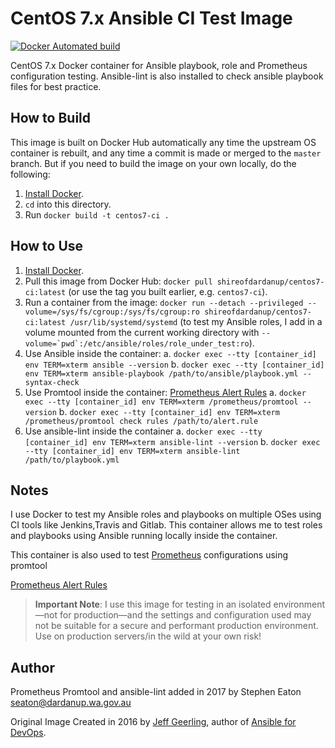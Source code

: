 # CentOS 7.x Ansible CI Test Image

[![Docker Automated build](https://img.shields.io/docker/automated/shireofdardanup/centos7-ci.svg?maxAge=2592000)](https://hub.docker.com/r/shireofdardanup/centos7-ci/)

CentOS 7.x Docker container for Ansible playbook, role and Prometheus configuration testing.  Ansible-lint is also installed to check ansible playbook files for best practice.

## How to Build

This image is built on Docker Hub automatically any time the upstream OS container is rebuilt, and any time a commit is made or merged to the `master` branch. But if you need to build the image on your own locally, do the following:

  1. [Install Docker](https://docs.docker.com/engine/installation/).
  2. `cd` into this directory.
  3. Run `docker build -t centos7-ci .`

## How to Use

  1. [Install Docker](https://docs.docker.com/engine/installation/).
  2. Pull this image from Docker Hub: `docker pull shireofdardanup/centos7-ci:latest` (or use the tag you built earlier, e.g. `centos7-ci`).
  3. Run a container from the image: `docker run --detach --privileged --volume=/sys/fs/cgroup:/sys/fs/cgroup:ro shireofdardanup/centos7-ci:latest /usr/lib/systemd/systemd` (to test my Ansible roles, I add in a volume mounted from the current working directory with ``--volume=`pwd`:/etc/ansible/roles/role_under_test:ro``).
  4. Use Ansible inside the container:
    a. `docker exec --tty [container_id] env TERM=xterm ansible --version`
    b. `docker exec --tty [container_id] env TERM=xterm ansible-playbook /path/to/ansible/playbook.yml --syntax-check`
  5. Use Promtool inside the container: [Prometheus Alert Rules](https://prometheus.io/docs/prometheus/latest/configuration/alerting_rules/)
    a. `docker exec --tty [container_id] env TERM=xterm /prometheus/promtool --version`
    b. `docker exec --tty [container_id] env TERM=xterm /prometheus/promtool check rules /path/to/alert.rule`
  6. Use ansible-lint inside the container
    a. `docker exec --tty [container_id] env TERM=xterm ansible-lint --version`
    b. `docker exec --tty [container_id] env TERM=xterm ansible-lint /path/to/playbook.yml`

## Notes

I use Docker to test my Ansible roles and playbooks on multiple OSes using CI tools like Jenkins,Travis and Gitlab. This container allows me to test roles and playbooks using Ansible running locally inside the container.

This container is also used to test [Prometheus](https://prometheus.io) configurations using promtool

[Prometheus Alert Rules](https://prometheus.io/docs/prometheus/latest/configuration/alerting_rules/)

> **Important Note**: I use this image for testing in an isolated environment—not for production—and the settings and configuration used may not be suitable for a secure and performant production environment. Use on production servers/in the wild at your own risk!

## Author

Prometheus Promtool and ansible-lint added in 2017 by Stephen Eaton seaton@dardanup.wa.gov.au

Original Image Created in 2016 by [Jeff Geerling](http://jeffgeerling.com/), author of [Ansible for DevOps](https://www.ansiblefordevops.com/).
